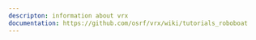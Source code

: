 ```yaml
---
descripton: information about vrx
documentation: https://github.com/osrf/vrx/wiki/tutorials_roboboat
---
```

